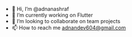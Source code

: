 - 👋 Hi, I’m @adnanashraf
- 🌱 I’m currently working on Flutter
- 💞️ I’m looking to collaborate on team projects
- 📫 How to reach me adnandev604@gmail.com

<!---
adnan-whitebox/adnan-whitebox is a ✨ special ✨ repository because its `README.md` (this file) appears on your GitHub profile.
You can click the Preview link to take a look at your changes.
--->
